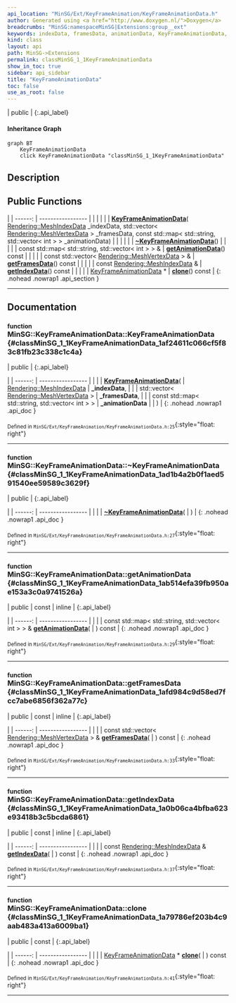 ```yaml
---
api_location: "MinSG/Ext/KeyFrameAnimation/KeyFrameAnimationData.h"
author: Generated using <a href="http://www.doxygen.nl/">Doxygen</a>
breadcrumbs: "MinSG:namespaceMinSG|Extensions:group__ext"
keywords: indexData, framesData, animationData, KeyFrameAnimationData, ~KeyFrameAnimationData, getAnimationData, getFramesData, getIndexData, clone
kind: class
layout: api
path: MinSG->Extensions
permalink: classMinSG_1_1KeyFrameAnimationData
show_in_toc: true
sidebar: api_sidebar
title: "KeyFrameAnimationData"
toc: false
use_as_root: false
---
```


| public |
{:.api_label}

#### Inheritance Graph

```mermaid
graph BT
	KeyFrameAnimationData
	click KeyFrameAnimationData "classMinSG_1_1KeyFrameAnimationData"
```

## Description





## Public Functions

|
| ------: | ----------------- |
|  | |
|  | **[KeyFrameAnimationData](#classMinSG_1_1KeyFrameAnimationData_1af24611c066cf5f83c81fb23c338c1c4a)**( [Rendering::MeshIndexData](classRendering_1_1MeshIndexData)  _indexData, std::vector< [Rendering::MeshVertexData](classRendering_1_1MeshVertexData) > _framesData, const std::map< std::string, std::vector< int > > _animationData) |
|  | |
|  | **[~KeyFrameAnimationData](#classMinSG_1_1KeyFrameAnimationData_1ad1b4a2b0f1aed591540ee59589c3629f)**() |
|  | |
| const std::map< std::string, std::vector< int > > & | **[getAnimationData](#classMinSG_1_1KeyFrameAnimationData_1ab514efa39fb950ae153a3c0a9741526a)**() const |
|  | |
| const std::vector< [Rendering::MeshVertexData](classRendering_1_1MeshVertexData) > & | **[getFramesData](#classMinSG_1_1KeyFrameAnimationData_1afd984c9d58ed7fcc7abe6856f362a77c)**() const |
|  | |
| const [Rendering::MeshIndexData](classRendering_1_1MeshIndexData) & | **[getIndexData](#classMinSG_1_1KeyFrameAnimationData_1a0b06ca4bfba623e93418b3c5bcda6861)**() const |
|  | |
| [KeyFrameAnimationData](classMinSG_1_1KeyFrameAnimationData) * | **[clone](#classMinSG_1_1KeyFrameAnimationData_1a79786ef203b4c9aab483a413a6009ba1)**() const |
{: .nohead .nowrap1 .api_section }


-------------------------------------------------------------------

## Documentation

### <small>function</small><br/> MinSG::KeyFrameAnimationData::KeyFrameAnimationData {#classMinSG_1_1KeyFrameAnimationData_1af24611c066cf5f83c81fb23c338c1c4a}

| public |
{:.api_label}

|
| ------: | ----------------- |
|  |
|  **[KeyFrameAnimationData](#classMinSG_1_1KeyFrameAnimationData_1af24611c066cf5f83c81fb23c338c1c4a)**( |  [Rendering::MeshIndexData](classRendering_1_1MeshIndexData)  | **_indexData**, |
| | std::vector< [Rendering::MeshVertexData](classRendering_1_1MeshVertexData) > | **_framesData**, |
| | const std::map< std::string, std::vector< int > > | **_animationData** |
|   ) |
{: .nohead .nowrap1 .api_doc }





<sub>Defined in `MinSG/Ext/KeyFrameAnimation/KeyFrameAnimationData.h:25`</sub>{:style="float: right"}

-------------------------------------------------------------------

### <small>function</small><br/> MinSG::KeyFrameAnimationData::~KeyFrameAnimationData {#classMinSG_1_1KeyFrameAnimationData_1ad1b4a2b0f1aed591540ee59589c3629f}

| public |
{:.api_label}

|
| ------: | ----------------- |
|  |
|  **[~KeyFrameAnimationData](#classMinSG_1_1KeyFrameAnimationData_1ad1b4a2b0f1aed591540ee59589c3629f)**( |  ) |
{: .nohead .nowrap1 .api_doc }





<sub>Defined in `MinSG/Ext/KeyFrameAnimation/KeyFrameAnimationData.h:27`</sub>{:style="float: right"}

-------------------------------------------------------------------

### <small>function</small><br/> MinSG::KeyFrameAnimationData::getAnimationData {#classMinSG_1_1KeyFrameAnimationData_1ab514efa39fb950ae153a3c0a9741526a}

| public | const | inline |
{:.api_label}

|
| ------: | ----------------- |
|  |
| const std::map< std::string, std::vector< int > > & **[getAnimationData](#classMinSG_1_1KeyFrameAnimationData_1ab514efa39fb950ae153a3c0a9741526a)**( |  ) const |
{: .nohead .nowrap1 .api_doc }





<sub>Defined in `MinSG/Ext/KeyFrameAnimation/KeyFrameAnimationData.h:29`</sub>{:style="float: right"}

-------------------------------------------------------------------

### <small>function</small><br/> MinSG::KeyFrameAnimationData::getFramesData {#classMinSG_1_1KeyFrameAnimationData_1afd984c9d58ed7fcc7abe6856f362a77c}

| public | const | inline |
{:.api_label}

|
| ------: | ----------------- |
|  |
| const std::vector< [Rendering::MeshVertexData](classRendering_1_1MeshVertexData) > & **[getFramesData](#classMinSG_1_1KeyFrameAnimationData_1afd984c9d58ed7fcc7abe6856f362a77c)**( |  ) const |
{: .nohead .nowrap1 .api_doc }





<sub>Defined in `MinSG/Ext/KeyFrameAnimation/KeyFrameAnimationData.h:33`</sub>{:style="float: right"}

-------------------------------------------------------------------

### <small>function</small><br/> MinSG::KeyFrameAnimationData::getIndexData {#classMinSG_1_1KeyFrameAnimationData_1a0b06ca4bfba623e93418b3c5bcda6861}

| public | const | inline |
{:.api_label}

|
| ------: | ----------------- |
|  |
| const [Rendering::MeshIndexData](classRendering_1_1MeshIndexData) & **[getIndexData](#classMinSG_1_1KeyFrameAnimationData_1a0b06ca4bfba623e93418b3c5bcda6861)**( |  ) const |
{: .nohead .nowrap1 .api_doc }





<sub>Defined in `MinSG/Ext/KeyFrameAnimation/KeyFrameAnimationData.h:37`</sub>{:style="float: right"}

-------------------------------------------------------------------

### <small>function</small><br/> MinSG::KeyFrameAnimationData::clone {#classMinSG_1_1KeyFrameAnimationData_1a79786ef203b4c9aab483a413a6009ba1}

| public | const |
{:.api_label}

|
| ------: | ----------------- |
|  |
| [KeyFrameAnimationData](classMinSG_1_1KeyFrameAnimationData) * **[clone](#classMinSG_1_1KeyFrameAnimationData_1a79786ef203b4c9aab483a413a6009ba1)**( |  ) const |
{: .nohead .nowrap1 .api_doc }





<sub>Defined in `MinSG/Ext/KeyFrameAnimation/KeyFrameAnimationData.h:41`</sub>{:style="float: right"}

-------------------------------------------------------------------

